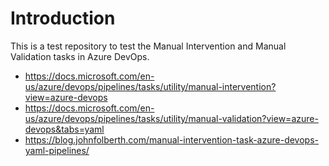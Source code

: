 # Introduction

This is a test repository to test the Manual Intervention and Manual Validation tasks in Azure DevOps.

* <https://docs.microsoft.com/en-us/azure/devops/pipelines/tasks/utility/manual-intervention?view=azure-devops>
* <https://docs.microsoft.com/en-us/azure/devops/pipelines/tasks/utility/manual-validation?view=azure-devops&tabs=yaml>
* <https://blog.johnfolberth.com/manual-intervention-task-azure-devops-yaml-pipelines/>
